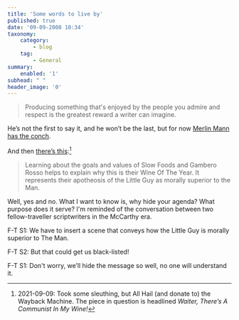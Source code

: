 ```yaml
---
title: 'Some words to live by'
published: true
date: '09-09-2008 10:34'
taxonomy:
    category:
        - blog
    tag:
        - General
summary:
    enabled: '1'
subhead: " "
header_image: '0'
---
```


> Producing something that's enjoyed by the people you admire and respect is the greatest reward a writer can imagine.

He’s not the first to say it, and he won’t be the last, but for now [Merlin Mann has the conch](http://www.43folders.com/2008/09/08/four-years).

And then [there’s this](https://web.archive.org/web/20081013064800/http://fswinebar.com:80/wineblog/):[^1]

> Learning about the goals and values of Slow Foods and Gambero Rosso helps to explain why this is their Wine Of The Year. It represents their apotheosis of the Little Guy as morally superior to the Man.

Well, yes and no. What I want to know is, why hide your agenda? What purpose does it serve? I'm reminded of the conversation between two fellow-traveller scriptwriters in the McCarthy era.

F-T S1: We have to insert a scene that conveys how the Little Guy is morally superior to The Man.

F-T S2: But that could get us black-listed!

F-T S1: Don't worry, we’ll hide the message so well, no one will understand it.

[^1]: 2021-09-09: Took some sleuthing, but All Hail (and donate to) the Wayback Machine. The piece in question is headlined *Waiter, There’s A Communist In My Wine!*

